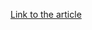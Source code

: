 [Link to the article](https://thehackernews.com/2025/02/taiwan-bans-deepseek-ai-over-national.html)
